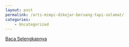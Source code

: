 ```yaml
---
layout: post
permalink: /arti-mimpi-dikejar-beruang-tapi-selamat/
categories:
    - Uncategorized
---
```


[Baca Selengkapnya](/07)